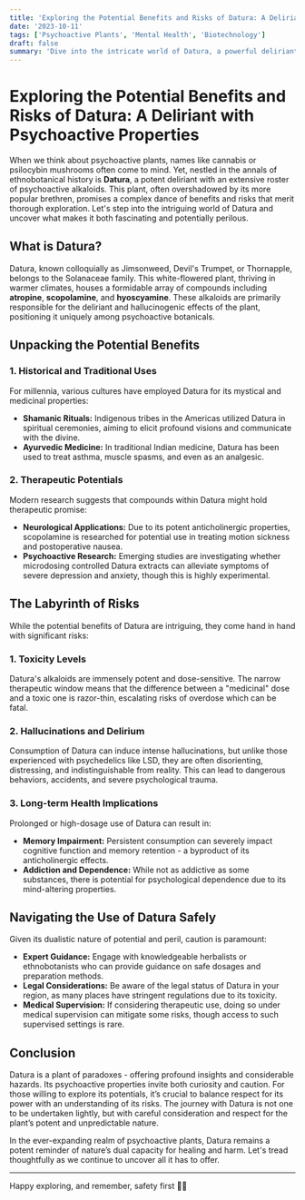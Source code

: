 ```yaml
---
title: 'Exploring the Potential Benefits and Risks of Datura: A Deliriant with Psychoactive Properties'
date: '2023-10-11'
tags: ['Psychoactive Plants', 'Mental Health', 'Biotechnology']
draft: false
summary: 'Dive into the intricate world of Datura, a powerful deliriant plant with psychoactive properties. Understand its potential benefits and navigate the risks associated with its use in this comprehensive exploration.'
---
```


# Exploring the Potential Benefits and Risks of Datura: A Deliriant with Psychoactive Properties

When we think about psychoactive plants, names like cannabis or psilocybin mushrooms often come to mind. Yet, nestled in the annals of ethnobotanical history is **Datura**, a potent deliriant with an extensive roster of psychoactive alkaloids. This plant, often overshadowed by its more popular brethren, promises a complex dance of benefits and risks that merit thorough exploration. Let's step into the intriguing world of Datura and uncover what makes it both fascinating and potentially perilous.

## What is Datura?

Datura, known colloquially as Jimsonweed, Devil's Trumpet, or Thornapple, belongs to the Solanaceae family. This white-flowered plant, thriving in warmer climates, houses a formidable array of compounds including **atropine**, **scopolamine**, and **hyoscyamine**. These alkaloids are primarily responsible for the deliriant and hallucinogenic effects of the plant, positioning it uniquely among psychoactive botanicals.

## Unpacking the Potential Benefits

### 1. **Historical and Traditional Uses**

For millennia, various cultures have employed Datura for its mystical and medicinal properties:

- **Shamanic Rituals:** Indigenous tribes in the Americas utilized Datura in spiritual ceremonies, aiming to elicit profound visions and communicate with the divine.
- **Ayurvedic Medicine:** In traditional Indian medicine, Datura has been used to treat asthma, muscle spasms, and even as an analgesic.

### 2. **Therapeutic Potentials**

Modern research suggests that compounds within Datura might hold therapeutic promise:

- **Neurological Applications:** Due to its potent anticholinergic properties, scopolamine is researched for potential use in treating motion sickness and postoperative nausea.
- **Psychoactive Research:** Emerging studies are investigating whether microdosing controlled Datura extracts can alleviate symptoms of severe depression and anxiety, though this is highly experimental.

## The Labyrinth of Risks

While the potential benefits of Datura are intriguing, they come hand in hand with significant risks:

### 1. **Toxicity Levels**

Datura's alkaloids are immensely potent and dose-sensitive. The narrow therapeutic window means that the difference between a "medicinal" dose and a toxic one is razor-thin, escalating risks of overdose which can be fatal.

### 2. **Hallucinations and Delirium**

Consumption of Datura can induce intense hallucinations, but unlike those experienced with psychedelics like LSD, they are often disorienting, distressing, and indistinguishable from reality. This can lead to dangerous behaviors, accidents, and severe psychological trauma.

### 3. **Long-term Health Implications**

Prolonged or high-dosage use of Datura can result in:

- **Memory Impairment:** Persistent consumption can severely impact cognitive function and memory retention - a byproduct of its anticholinergic effects.
- **Addiction and Dependence:** While not as addictive as some substances, there is potential for psychological dependence due to its mind-altering properties.

## Navigating the Use of Datura Safely

Given its dualistic nature of potential and peril, caution is paramount:

- **Expert Guidance:** Engage with knowledgeable herbalists or ethnobotanists who can provide guidance on safe dosages and preparation methods.
- **Legal Considerations:** Be aware of the legal status of Datura in your region, as many places have stringent regulations due to its toxicity.
- **Medical Supervision:** If considering therapeutic use, doing so under medical supervision can mitigate some risks, though access to such supervised settings is rare.

## Conclusion

Datura is a plant of paradoxes - offering profound insights and considerable hazards. Its psychoactive properties invite both curiosity and caution. For those willing to explore its potentials, it’s crucial to balance respect for its power with an understanding of its risks. The journey with Datura is not one to be undertaken lightly, but with careful consideration and respect for the plant’s potent and unpredictable nature.

In the ever-expanding realm of psychoactive plants, Datura remains a potent reminder of nature’s dual capacity for healing and harm. Let's tread thoughtfully as we continue to uncover all it has to offer.

---

Happy exploring, and remember, safety first 🌿✨